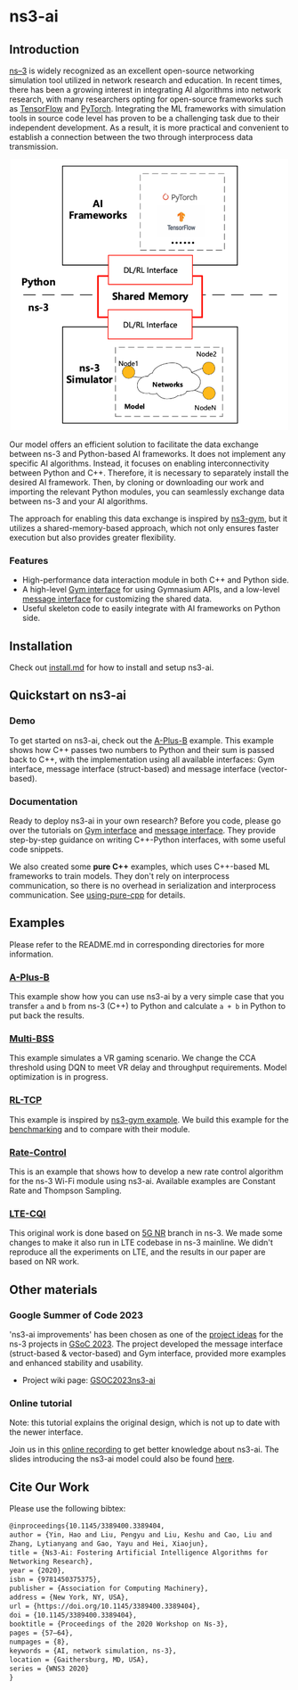 # ns3-ai

## Introduction

[ns–3](https://www.nsnam.org/) is widely recognized as an excellent open-source networking simulation 
tool utilized in network research and education. In recent times, there has been a growing interest in 
integrating AI algorithms into network research, with many researchers opting for open-source frameworks 
such as [TensorFlow](https://www.tensorflow.org/) and [PyTorch](https://pytorch.org/). Integrating the 
ML frameworks with simulation tools in source code level has proven to be a challenging task due to their 
independent development. As a result, it is more practical and convenient to establish a connection 
between the two through interprocess data transmission.

<p align="center">
    <img src="./docs/architecture.png" alt="arch" width="500"/>
</p>

Our model offers an efficient solution to facilitate the data exchange between ns-3 and Python-based 
AI frameworks. It does not implement any specific AI algorithms. Instead, it focuses on enabling 
interconnectivity between Python and C++. Therefore, it is necessary to separately install the desired AI 
framework. Then, by cloning or downloading our work and importing the relevant Python modules, you can 
seamlessly exchange data between ns-3 and your AI algorithms.

The approach for enabling this data exchange is inspired by [ns3-gym](https://github.com/tkn-tub/ns3-gym), 
but it utilizes a shared-memory-based approach, which not only ensures faster execution but also provides 
greater flexibility.

### Features

- High-performance data interaction module in both C++ and Python side.
- A high-level [Gym interface](model/gym-interface) for using Gymnasium APIs, and a low-level
[message interface](model/msg-interface) for customizing the shared data.
- Useful skeleton code to easily integrate with AI frameworks on Python side.

## Installation

Check out [install.md](./docs/install.md) for how to install and setup ns3-ai.

## Quickstart on ns3-ai

### Demo

To get started on ns3-ai, check out the [A-Plus-B](examples/a-plus-b) example. This example shows how
C++ passes two numbers to Python and their sum is passed back to C++, with the implementation using
all available interfaces: Gym interface, message interface (struct-based) and message
interface (vector-based).

### Documentation

Ready to deploy ns3-ai in your own research? Before you code, please go over the tutorials on
[Gym interface](model/gym-interface) and [message interface](model/msg-interface). They provide
step-by-step guidance on writing C++-Python interfaces, with some useful code snippets.

We also created some **pure C++** examples, which uses C++-based ML frameworks to train
models. They don't rely on interprocess communication, so there is no overhead in serialization
and interprocess communication. See [using-pure-cpp](docs/using-pure-cpp.md) for details.

## Examples

Please refer to the README.md in corresponding directories for more information.

### [A-Plus-B](examples/a-plus-b)

This example show how you can use ns3-ai by a very simple case that you transfer `a` and `b` from ns-3 (C++) to Python
and calculate `a + b` in Python to put back the results.

### [Multi-BSS](examples/multi-bss)

This example simulates a VR gaming scenario. We change the CCA threshold using DQN
to meet VR delay and throughput requirements. Model optimization is in progress.

### [RL-TCP](examples/rl-tcp/)

This example is inspired by [ns3-gym example](https://github.com/tkn-tub/ns3-gym#rl-tcp). We build this example for the
[benchmarking](./docs/benchmarking) and to compare with their module.

### [Rate-Control](examples/rate-control)

This is an example that shows how to develop a new rate control algorithm for the ns-3 Wi-Fi module using ns3-ai.
Available examples are Constant Rate and Thompson Sampling.

### [LTE-CQI](examples/lte-cqi/)

This original work is done based on [5G NR](https://5g-lena.cttc.es/) branch in ns-3. We made some changes to make it
also run in LTE codebase in ns-3 mainline. We didn't reproduce all the experiments on LTE, and the results in our paper
are based on NR work.

## Other materials

### Google Summer of Code 2023

'ns3-ai improvements' has been chosen as one of the [project ideas](https://www.nsnam.org/wiki/GSOC2023Projects) 
for the ns-3 projects in [GSoC 2023](https://summerofcode.withgoogle.com/programs/2023). The project 
developed the message interface (struct-based & vector-based) and Gym interface, provided more examples 
and enhanced stability and usability.

- Project wiki page: [GSOC2023ns3-ai](https://www.nsnam.org/wiki/GSOC2023ns3-ai)

### Online tutorial

Note: this tutorial explains the original design, which is not up to date with the newer interface.

Join us in this [online recording](https://vimeo.com/566296651) to get better knowledge about ns3-ai. 
The slides introducing the ns3-ai model could also be found [here](https://www.nsnam.org/wp-content/uploads/2021/tutorials/ns3-ai-tutorial-June-2021.pdf).

## Cite Our Work

Please use the following bibtex:

```
@inproceedings{10.1145/3389400.3389404,
author = {Yin, Hao and Liu, Pengyu and Liu, Keshu and Cao, Liu and Zhang, Lytianyang and Gao, Yayu and Hei, Xiaojun},
title = {Ns3-Ai: Fostering Artificial Intelligence Algorithms for Networking Research},
year = {2020},
isbn = {9781450375375},
publisher = {Association for Computing Machinery},
address = {New York, NY, USA},
url = {https://doi.org/10.1145/3389400.3389404},
doi = {10.1145/3389400.3389404},
booktitle = {Proceedings of the 2020 Workshop on Ns-3},
pages = {57–64},
numpages = {8},
keywords = {AI, network simulation, ns-3},
location = {Gaithersburg, MD, USA},
series = {WNS3 2020}
}

```
